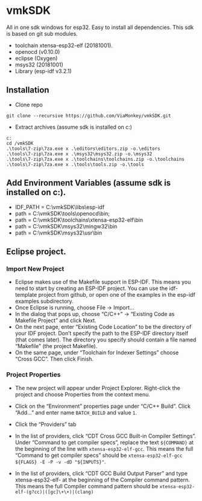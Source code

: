 vmkSDK
==============

All in one sdk windows for esp32. Easy to install all dependencies. This sdk is based on git sub modules.

* toolchain xtensa-esp32-elf (20181001).
* openocd (v0.10.0)
* eclipse (Oxygen)
* msys32  (20181001)
* Library (esp-idf v3.2.1)


## Installation


* Clone repo

```
git clone --recursive https://github.com/ViaMonkey/vmkSDK.git
```

* Extract archives (assume sdk is installed on c:)

```
c:
cd /vmkSDK
.\tools\7-zip\7za.exe x .\editors\editors.zip -o.\editors
.\tools\7-zip\7za.exe x .\msys32\msys32.zip -o.\msys32
.\tools\7-zip\7za.exe x .\toolchains\toolchains.zip -o.\toolchains
.\tools\7-zip\7za.exe x .\tools\tools.zip -o.\tools
```

## Add Environment Variables (assume sdk is installed on c:).

* IDF_PATH = C:\vmkSDK\libs\esp-idf
* path = C:\vmkSDK\tools\openocd\bin;
* path = C:\vmkSDK\toolchains\xtensa-esp32-elf\bin
* path = C:\vmkSDK\msys32\mingw32\bin
* path = C:\vmkSDK\msys32\usr\bin


## Eclipse project.

### Import New Project

* Eclipse makes use of the Makefile support in ESP-IDF. This means you need to start by creating an ESP-IDF project. 
You can use the idf-template project from github, or open one of the examples in the esp-idf examples subdirectory.
* Once Eclipse is running, choose File -> Import…
* In the dialog that pops up, choose “C/C++” -> “Existing Code as Makefile Project” and click Next.
* On the next page, enter “Existing Code Location” to be the directory of your IDF project. 
Don’t specify the path to the ESP-IDF directory itself (that comes later). 
The directory you specify should contain a file named “Makefile” (the project Makefile).
* On the same page, under “Toolchain for Indexer Settings” choose “Cross GCC”. Then click Finish.

### Project Properties

* The new project will appear under Project Explorer. Right-click the project and choose Properties from the context menu.
* Click on the “Environment” properties page under “C/C++ Build”. Click “Add…” and enter name `BATCH_BUILD` and value `1`.
* Click the “Providers” tab
* In the list of providers, click “CDT Cross GCC Built-in Compiler Settings”. 
Under “Command to get compiler specs”, replace the text `${COMMAND}` at the beginning of the line with `xtensa-esp32-elf-gcc`. 
This means the full “Command to get compiler specs” should be `xtensa-esp32-elf-gcc ${FLAGS} -E -P -v -dD "${INPUTS}"`.

* In the list of providers, click “CDT GCC Build Output Parser” and type xtensa-esp32-elf- at the beginning of the Compiler command pattern. 
This means the full Compiler command pattern should be `xtensa-esp32-elf-(g?cc)|([gc]\+\+)|(clang)`